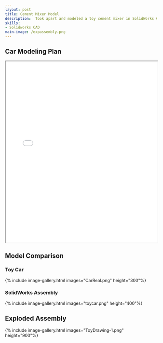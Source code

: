 ```yaml
---
layout: post
title: Cement Mixer Model
description:  Took apart and modeled a toy cement mixer in SolidWorks CAD, taking into account complex geometries and scale.
skills: 
- Solidworks CAD
main-image: /expassembly.png
---
```


## Car Modeling Plan
<iframe src="/assets/images/CarModelPlan.pdf" width="100%" height="600px"></iframe>

## Model Comparison
### Toy Car
{% include image-gallery.html images="CarReal.png" height="300"%}

### SolidWorks Assembly
{% include image-gallery.html images="toycar.png" height="400"%}

## Exploded Assembly
{% include image-gallery.html images="ToyDrawing-1.png" height="900"%}
